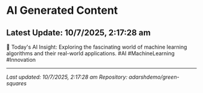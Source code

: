 # AI Generated Content

## Latest Update: 10/7/2025, 2:17:28 am
🚀 Today's AI Insight: Exploring the fascinating world of machine learning algorithms and their real-world applications. #AI #MachineLearning #Innovation

---
*Last updated: 10/7/2025, 2:17:28 am*
*Repository: adarshdemo/green-squares*
